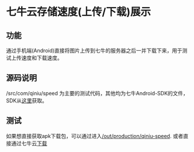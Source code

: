 # 七牛云存储速度(上传/下载)展示

## 功能
通过手机端(Android)直接将图片上传到七牛的服务器之后一并下载下来，用于测试上传速度和下载速度。

## 源码说明
/src/com/qiniu/speed 为主要的测试代码，其他均为七牛Android-SDK的文件，SDK从[这里](http://github.com/qiniu/android-sdk)获取。

## 测试
如果想直接获取apk下载包，可以通过进入[/out/production/qiniu-speed](https://github.com/chzyer/QiniuSpeed/tree/master/out/production/qiniu-speed).
或者直接通过七牛云[下载](http://a.dn.qbox.me/qiniu-speed.apk)
